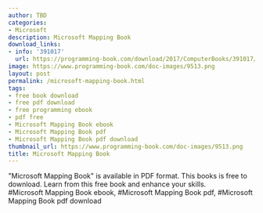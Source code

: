 ```yaml
---
author: TBD
categories:
- Microsoft
description: Microsoft Mapping Book
download_links:
- info: '391017'
  url: https://programming-book.com/download/2017/ComputerBooks/391017/Microsoft Mapping.pdf
image: https://www.programming-book.com/doc-images/9513.png
layout: post
permalink: /microsoft-mapping-book.html
tags:
- free book download
- free pdf download
- free programming ebook
- pdf free
- Microsoft Mapping Book ebook
- Microsoft Mapping Book pdf
- Microsoft Mapping Book pdf download
thumbnail_url: https://www.programming-book.com/doc-images/9513.png
title: Microsoft Mapping Book
---
```


 
<div class="item-desc text-justify">
  "Microsoft Mapping Book" is available in PDF format. This books is free to download. Learn from this free book and enhance your skills.
  <br>
  #Microsoft Mapping Book ebook, #Microsoft Mapping Book pdf, #Microsoft Mapping Book pdf download
</div>